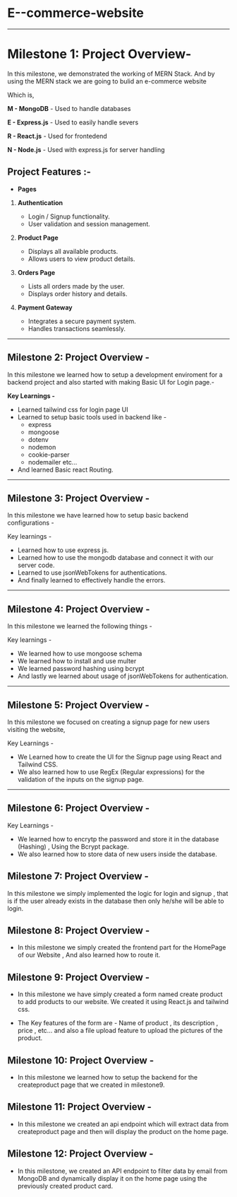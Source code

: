 # E--commerce-website

---

# Milestone 1: Project Overview-

In this milestone, we demonstrated the working of MERN Stack. And by using the MERN stack we are going to bulid an e-commerce website

Which is,

**M - MongoDB** - Used to handle databases

**E - Express.js** - Used to easily handle severs

**R - React.js** - Used for frontedend

**N - Node.js** - Used with express.js for server handling

## Project Features :-

- **Pages**

1. **Authentication**

   - Login / Signup functionality.
   - User validation and session management.

2. **Product Page**

   - Displays all available products.
   - Allows users to view product details.

3. **Orders Page**

   - Lists all orders made by the user.
   - Displays order history and details.

4. **Payment Gateway**
   - Integrates a secure payment system.
   - Handles transactions seamlessly.

---

## Milestone 2: Project Overview -

In this milestone we learned how to setup a development enviroment for a backend project and also started with making Basic UI for Login page.-

**Key Learnings -**

- Learned tailwind css for login page UI
- Learned to setup basic tools used in backend like -
  - express
  - mongoose
  - dotenv
  - nodemon
  - cookie-parser
  - nodemailer etc...
- And learned Basic react Routing.

---

## Milestone 3: Project Overview -

In this milestone we have learned how to setup basic backend configurations -

Key learnings -

- Learned how to use express js.
- Learned how to use the mongodb database and connect it with our server code.
- Learned to use jsonWebTokens for authentications.
- And finally learned to effectively handle the errors.

---

## Milestone 4: Project Overview -

In this milestone we learned the following things -

Key learnings -

- We learned how to use mongoose schema
- We learned how to install and use multer
- We learned password hashing using bcrypt
- And lastly we learned about usage of jsonWebTokens for authentication.

---

## Milestone 5: Project Overview -

In this milestone we focused on creating a signup page for new users visiting the website,

Key Learnings -

- We Learned how to create the UI for the Signup page using React and Tailwind CSS.
- We also learned how to use RegEx (Regular expressions) for the validation of the inputs on the signup page.

---

## Milestone 6: Project Overview -

Key Learnings -

- We learned how to encrytp the password and store it in the database (Hashing) , Using the Bcrypt package.
- We also learned how to store data of new users inside the database.

## Milestone 7: Project Overview -

In this milestone we simply implemented the logic for login and signup , that is if the user already exists in the database then only he/she will be able to login.

## Milestone 8: Project Overview -

- In this milestone we simply created the frontend part for the HomePage of our Website , And also learned how to route it.
  
## Milestone 9: Project Overview -

- In this milestone we have simply created a form named create product to add products to our website. We created it using React.js and tailwind css.

- The Key features of the form are - Name of product , its description , price , etc... and also a file upload feature to upload the pictures of the product.

## Milestone 10: Project Overview -

- In this milestone we learned how to setup the backend for the createproduct page that we created in milestone9.

## Milestone 11: Project Overview -

- In this milestone we created an api endpoint which will extract data from createproduct page and then will display the product on the home page.

## Milestone 12: Project Overview -

- In this milestone, we created an API endpoint to filter data by email from MongoDB and dynamically display it on the home page using the previously created product card.
